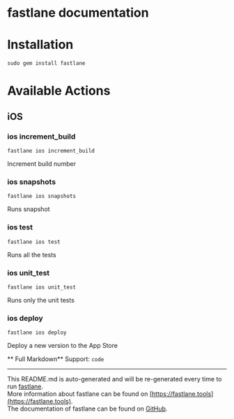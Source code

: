 fastlane documentation
================
# Installation
```
sudo gem install fastlane
```
# Available Actions
## iOS
### ios increment_build
```
fastlane ios increment_build
```
Increment build number
### ios snapshots
```
fastlane ios snapshots
```
Runs snapshot
### ios test
```
fastlane ios test
```
Runs all the tests
### ios unit_test
```
fastlane ios unit_test
```
Runs only the unit tests
### ios deploy
```
fastlane ios deploy
```
Deploy a new version to the App Store

** Full Markdown** Support: `code`

----

This README.md is auto-generated and will be re-generated every time to run [fastlane](https://fastlane.tools).  
More information about fastlane can be found on [https://fastlane.tools](https://fastlane.tools).  
The documentation of fastlane can be found on [GitHub](https://github.com/fastlane/fastlane).